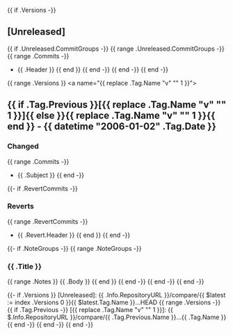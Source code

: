 {{ if .Versions -}}
<a name="unreleased"></a>
## [Unreleased]

{{ if .Unreleased.CommitGroups -}}
{{ range .Unreleased.CommitGroups -}}
{{ range .Commits -}}
- {{ .Header }}
{{ end }}
{{ end -}}
{{ end -}}
{{ end -}}

{{ range .Versions }}
<a name="{{ replace .Tag.Name "v"  "" 1 }}"></a>
## {{ if .Tag.Previous }}[{{ replace .Tag.Name "v" "" 1 }}]{{ else }}{{ replace .Tag.Name "v" "" 1 }}{{ end }} - {{ datetime "2006-01-02" .Tag.Date }}
### Changed
{{ range .Commits -}}
- {{ .Subject }}
{{ end -}}

{{- if .RevertCommits -}}
### Reverts
{{ range .RevertCommits -}}
- {{ .Revert.Header }}
{{ end }}
{{ end -}}

{{- if .NoteGroups -}}
{{ range .NoteGroups -}}
### {{ .Title }}
{{ range .Notes }}
{{ .Body }}
{{ end }}
{{ end -}}
{{ end -}}
{{ end -}}

{{- if .Versions }}
[Unreleased]: {{ .Info.RepositoryURL }}/compare/{{ $latest := index .Versions 0 }}{{ $latest.Tag.Name }}...HEAD
{{ range .Versions -}}
{{ if .Tag.Previous -}}
[{{ replace .Tag.Name "v" "" 1 }}]: {{ $.Info.RepositoryURL }}/compare/{{ .Tag.Previous.Name }}...{{ .Tag.Name }}
{{ end -}}
{{ end -}}
{{ end -}}